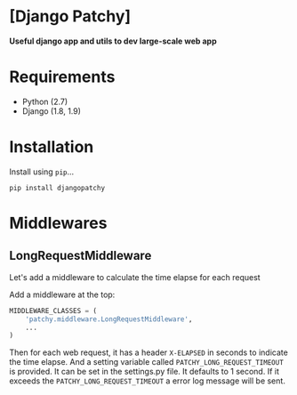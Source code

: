 # [Django Patchy]

**Useful django app and utils to dev large-scale web app**

# Requirements

* Python (2.7)
* Django (1.8, 1.9)

# Installation

Install using `pip`...

    pip install djangopatchy

# Middlewares

## LongRequestMiddleware

Let's add a middleware to calculate the time elapse for each request

Add a middleware at the top:

```python
MIDDLEWARE_CLASSES = (
    'patchy.middleware.LongRequestMiddleware',
    ...
)
```

Then for each web request, it has a header `X-ELAPSED` in seconds to indicate the time elapse. And a setting variable called `PATCHY_LONG_REQUEST_TIMEOUT` is provided. It can be set in the settings.py file. It defaults to 1 second. If it exceeds the `PATCHY_LONG_REQUEST_TIMEOUT` a error log message will be sent.
